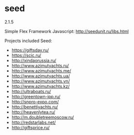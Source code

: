 # seed
2.1.5

Simple Flex Framework 
Javascript: http://seedunit.ru/libs.html


Projects included Seed:

* https://giftsday.ru/
* https://scic.ru/
* http://xindaorussia.ru/
* http://www.azimutyachts.ru/
* http://www.azimutyachts.me/
* http://www.azimutyachts.ua/
* http://www.azimutyachts.vn/
* http://www.azimutyachts.kz/
* http://ultraboats.ru/
* http://greentown-ipp.ru/
* http://snpro-expo.com/
* http://benettiyachts.ru/
* http://heavenlytea.ru/
* http://m.doubletreemoscow.ru/
* http://redstarlabs.net/
* http://giftsprice.ru/
